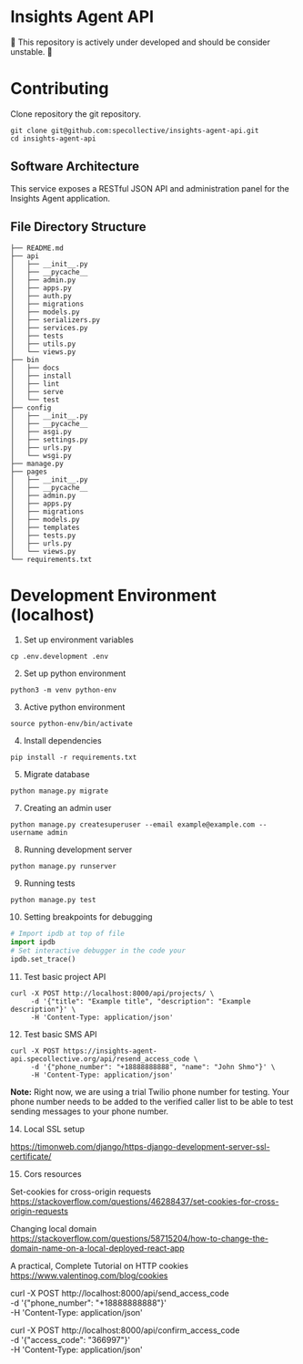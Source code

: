 # Insights Agent API

🚧 This repository is actively under developed and should be consider unstable. 🚧

# Contributing

Clone repository the git repository.
```Shell
git clone git@github.com:specollective/insights-agent-api.git
cd insights-agent-api
```

## Software Architecture

This service exposes a RESTful JSON API and administration panel for the Insights Agent application.

## File Directory Structure

```
├── README.md
├── api
│   ├── __init__.py
│   ├── __pycache__
│   ├── admin.py
│   ├── apps.py
│   ├── auth.py
│   ├── migrations
│   ├── models.py
│   ├── serializers.py
│   ├── services.py
│   ├── tests
│   ├── utils.py
│   └── views.py
├── bin
│   ├── docs
│   ├── install
│   ├── lint
│   ├── serve
│   └── test
├── config
│   ├── __init__.py
│   ├── __pycache__
│   ├── asgi.py
│   ├── settings.py
│   ├── urls.py
│   └── wsgi.py
├── manage.py
├── pages
│   ├── __init__.py
│   ├── __pycache__
│   ├── admin.py
│   ├── apps.py
│   ├── migrations
│   ├── models.py
│   ├── templates
│   ├── tests.py
│   ├── urls.py
│   └── views.py
└── requirements.txt
```

# Development Environment (localhost)

1. Set up environment variables
```Shell
cp .env.development .env
```

2. Set up python environment
```Shell
python3 -m venv python-env
```

3. Active python environment
```Shell
source python-env/bin/activate
```

4. Install dependencies
```Shell
pip install -r requirements.txt
```

5. Migrate database
```Shell
python manage.py migrate
```

7. Creating an admin user
```Shell
python manage.py createsuperuser --email example@example.com --username admin
```

8. Running development server
```Shell
python manage.py runserver
```

9. Running tests
```Shell
python manage.py test
```

10. Setting breakpoints for debugging
```Python
# Import ipdb at top of file
import ipdb
# Set interactive debugger in the code your
ipdb.set_trace()
```

11. Test basic project API
```
curl -X POST http://localhost:8000/api/projects/ \
     -d '{"title": "Example title", "description": "Example description"}' \
     -H 'Content-Type: application/json'
```

12. Test basic SMS API
```
curl -X POST https://insights-agent-api.specollective.org/api/resend_access_code \
     -d '{"phone_number": "+18888888888", "name": "John Shmo"}' \
     -H 'Content-Type: application/json'
```
  **Note:** Right now, we are using a trial Twilio phone number for testing. Your phone number needs to be added to the verified caller list to be able to test sending messages to your phone number.

14. Local SSL setup

https://timonweb.com/django/https-django-development-server-ssl-certificate/

15. Cors resources

Set-cookies for cross-origin requests
https://stackoverflow.com/questions/46288437/set-cookies-for-cross-origin-requests

Changing local domain
https://stackoverflow.com/questions/58715204/how-to-change-the-domain-name-on-a-local-deployed-react-app

A practical, Complete Tutorial on HTTP cookies
https://www.valentinog.com/blog/cookies


curl -X POST http://localhost:8000/api/send_access_code \
  -d '{"phone_number": "+18888888888"}' \
  -H 'Content-Type: application/json'

curl -X POST http://localhost:8000/api/confirm_access_code \
  -d '{"access_code": "366997"}' \
  -H 'Content-Type: application/json'
